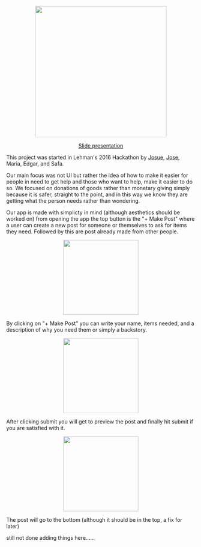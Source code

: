 <p align="center">
  <img src="https://github.com/josuerojasrojas/Altruist/blob/master/src/main/Altruistlogo.png?raw=true" width="350"/>
</p>

<p align="center">
<a href="https://docs.google.com/presentation/d/1d4aePotIoeieuPQXZslCSVyHghQZRAMHnaEQ3gRSggs/pub?start=false&loop=true&delayms=3000">Slide presentation</a>
</p>



This project was started in Lehman's 2016 Hackathon by [Josue](https://github.com/josuerojasrojas), [Jose](https://github.com/jmarrero09), Maria, Edgar, and Safa.


Our main focus was not UI but rather the idea of how to make it easier for people in need to get help and those who want to help, make it easier to do so. We focused on donations of goods rather than monetary giving simply because it is safer, straight to the point, and in this way we know they are getting what the person needs rather than wondering. 

Our app is made with simplicty in mind (although aesthetics should be worked on) from opening the app the top button is the "+ Make Post" where a user can create a new post for someone or themselves to ask for items they need. Followed by this are post already made from other people. 

<p align="center">
  <img src="https://github.com/josuerojasrojas/Altruist/blob/master/ScreenShots/Screenshot_20161105-212752.png?raw=true" width="200"/>
</p>

By clicking on "+ Make Post" you can write your name, items needed, and a description of why you need them or simply a backstory. 


<p align="center">
  <img src="https://github.com/josuerojasrojas/Altruist/blob/master/ScreenShots/Screenshot_20161105-210527.png" width="200"/>
</p>
After clicking submit you will get to preview the post and finally hit submit if you are satisfied with it. 

<p align="center">
  <img src="https://github.com/josuerojasrojas/Altruist/blob/master/ScreenShots/Screenshot_20161105-210622.png" width="200"/>
</p>

The post will go to the bottom (although it should be in the top, a fix for later)


still not done adding things here......
